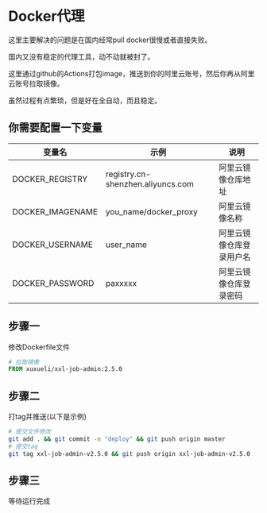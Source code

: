 # Docker代理

这里主要解决的问题是在国内经常pull docker很慢或者直接失败。

国内又没有稳定的代理工具，动不动就被封了。

这里通过github的Actions打包image，推送到你的阿里云账号，然后你再从阿里云账号拉取镜像。

虽然过程有点繁琐，但是好在全自动，而且稳定。


## 你需要配置一下变量

| 变量名           | 示例                              | 说明                     |
| ---------------- | --------------------------------- | ------------------------ |
| DOCKER_REGISTRY  | registry.cn-shenzhen.aliyuncs.com | 阿里云镜像仓库地址       |
| DOCKER_IMAGENAME | you_name/docker_proxy             | 阿里云镜像名称           |
| DOCKER_USERNAME  | user_name                         | 阿里云镜像仓库登录用户名 |
| DOCKER_PASSWORD  | paxxxxx                           | 阿里云镜像仓库登录密码   |

## 步骤一

修改Dockerfile文件

```dockerfile
# 拉取镜像
FROM xuxueli/xxl-job-admin:2.5.0
```



## 步骤二

打tag并推送(以下是示例)

```sh
# 提交文件修改
git add . && git commit -m "deploy" && git push origin master
# 提交tag
git tag xxl-job-admin-v2.5.0 && git push origin xxl-job-admin-v2.5.0
```

## 步骤三

等待运行完成
